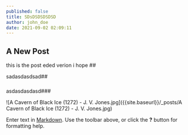 ```yaml
---
published: false
title: SDsDSDSDSDSD
author: john_doe
date: 2021-09-02 02:09:11
---
```

## A New Post

this is the post eded verion i hope ##

sadasdasdsad##

###

asdasdasdasd###

![A Cavern of Black Ice (1272) - J. V. Jones.jpg]({{site.baseurl}}/_posts/A Cavern of Black Ice (1272) - J. V. Jones.jpg)


Enter text in [Markdown](http://daringfireball.net/projects/markdown/). Use the toolbar above, or click the **?** button for formatting help.
